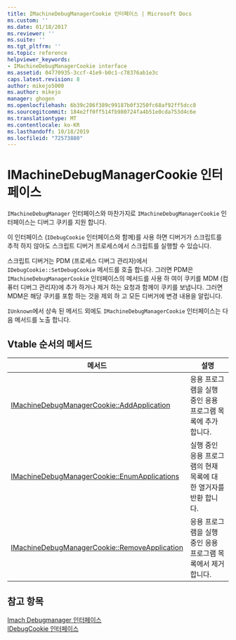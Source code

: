 ```yaml
---
title: IMachineDebugManagerCookie 인터페이스 | Microsoft Docs
ms.custom: ''
ms.date: 01/18/2017
ms.reviewer: ''
ms.suite: ''
ms.tgt_pltfrm: ''
ms.topic: reference
helpviewer_keywords:
- IMachineDebugManagerCookie interface
ms.assetid: 04770935-3ccf-41e9-b0c1-c78376ab1e3c
caps.latest.revision: 8
author: mikejo5000
ms.author: mikejo
manager: ghogen
ms.openlocfilehash: 6b39c286f389c99187b0f3250fc68af92ff5dcc8
ms.sourcegitcommit: 184e2ff0ff514fb980724fa4b51e0cda753d4c6e
ms.translationtype: MT
ms.contentlocale: ko-KR
ms.lasthandoff: 10/18/2019
ms.locfileid: "72573880"
---
```

# <a name="imachinedebugmanagercookie-interface"></a>IMachineDebugManagerCookie 인터페이스
`IMachineDebugManager` 인터페이스와 마찬가지로 `IMachineDebugManagerCookie` 인터페이스는 디버그 쿠키를 지원 합니다.  
  
 이 인터페이스 (`IDebugCookie` 인터페이스와 함께)를 사용 하면 디버거가 스크립트를 추적 하지 않아도 스크립트 디버거 프로세스에서 스크립트를 실행할 수 있습니다.  
  
 스크립트 디버거는 PDM (프로세스 디버그 관리자)에서 `IDebugCookie::SetDebugCookie` 메서드를 호출 합니다. 그러면 PDM은 `IMachineDebugManagerCookie` 인터페이스의 메서드를 사용 하 여이 쿠키를 MDM (컴퓨터 디버그 관리자)에 추가 하거나 제거 하는 요청과 함께이 쿠키를 보냅니다. 그러면 MDM은 해당 쿠키를 포함 하는 것을 제외 하 고 모든 디버거에 변경 내용을 알립니다.  
  
 `IUnknown`에서 상속 된 메서드 외에도 `IMachineDebugManagerCookie` 인터페이스는 다음 메서드를 노출 합니다.  
  
## <a name="methods-in-vtable-order"></a>Vtable 순서의 메서드  
  
|메서드|설명|  
|------------|-----------------|  
|[IMachineDebugManagerCookie::AddApplication](../../winscript/reference/imachinedebugmanagercookie-addapplication.md)|응용 프로그램을 실행 중인 응용 프로그램 목록에 추가 합니다.|  
|[IMachineDebugManagerCookie::EnumApplications](../../winscript/reference/imachinedebugmanagercookie-enumapplications.md)|실행 중인 응용 프로그램의 현재 목록에 대 한 열거자를 반환 합니다.|  
|[IMachineDebugManagerCookie::RemoveApplication](../../winscript/reference/imachinedebugmanagercookie-removeapplication.md)|응용 프로그램을 실행 중인 응용 프로그램 목록에서 제거 합니다.|  
  
## <a name="see-also"></a>참고 항목  
 [Imach  Debugmanager 인터페이스](../../winscript/reference/imachinedebugmanager-interface.md)  
 [IDebugCookie 인터페이스](../../winscript/reference/idebugcookie-interface.md)